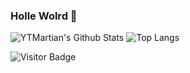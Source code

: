 ### Holle Wolrd 👋

<!--
**YTMartian/YTMartian** is a ✨ _special_ ✨ repository because its `README.md` (this file) appears on your GitHub profile.

Here are some ideas to get you started:

- 🔭 I’m currently working on ...
- 🌱 I’m currently learning ...
- 👯 I’m looking to collaborate on ...
- 🤔 I’m looking for help with ...
- 💬 Ask me about ...
- 📫 How to reach me: ...
- 😄 Pronouns: ...
- ⚡ Fun fact: ...
-->

![YTMartian's Github Stats](https://github-readme-stats.vercel.app/api?username=YTMartian&count_private=true&theme=cobalt&show_icons=true&include_all_commits=true)
![Top Langs](https://github-readme-stats.vercel.app/api/top-langs/?username=YTMartian&hide=TeX&layout=compact&theme=cobalt)

![Visitor Badge](https://visitor-badge.laobi.icu/badge?page_id=rusty-sj.rusty-sj)
